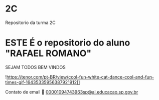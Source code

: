 # 2C

Repositorio da turma 2C

# ESTE É o repositorio do aluno "RAFAEL ROMANO"

SEJAM TODOS BEM VINDOS 

!https://tenor.com/pt-BR/view/cool-fun-white-cat-dance-cool-and-fun-times-gif-16435335956387921912[] 

Contato de email 📧 00001094743963sp@al.educacao.sp.gov.br
